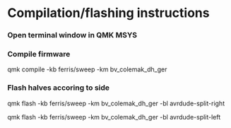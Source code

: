 Compilation/flashing instructions
===============================================

### Open terminal window in QMK MSYS

### Compile firmware
qmk compile -kb ferris/sweep -km bv_colemak_dh_ger

### Flash halves accoring to side
qmk flash -kb ferris/sweep -km bv_colemak_dh_ger -bl avrdude-split-right

qmk flash -kb ferris/sweep -km bv_colemak_dh_ger -bl avrdude-split-left
